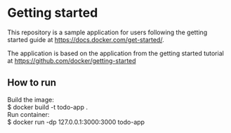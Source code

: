 # Getting started

This repository is a sample application for users following the getting started guide at https://docs.docker.com/get-started/.  

The application is based on the application from the getting started tutorial at https://github.com/docker/getting-started  

## How to run    
Build the image:    
  $ docker build -t todo-app .  
Run container:    
  $ docker run -dp 127.0.0.1:3000:3000 todo-app  

